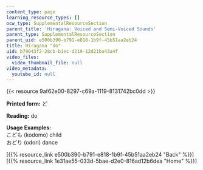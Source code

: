 ```yaml
---
content_type: page
learning_resource_types: []
ocw_type: SupplementalResourceSection
parent_title: 'Hiragana: Voiced and Semi-Voiced Sounds'
parent_type: SupplementalResourceSection
parent_uid: e500b390-b791-e818-1b9f-45b51aa2eb24
title: Hiragana "do"
uid: b79043f2-28cb-b1ec-d219-12d21ba43a4f
video_files:
  video_thumbnail_file: null
video_metadata:
  youtube_id: null
---
```


{{< resource 9af62e00-8297-c69a-1119-8131742bc0dd >}}

**Printed form:** ど

**Reading:** do

**Usage Examples:**  
こども (kodomo) child  
おどり (odori) dance

  
\[{{% resource_link e500b390-b791-e818-1b9f-45b51aa2eb24 "Back" %}}\]  
\[{{% resource_link 1e31ae55-033d-5bae-d2e0-816ad12b6dea "Home" %}}\]